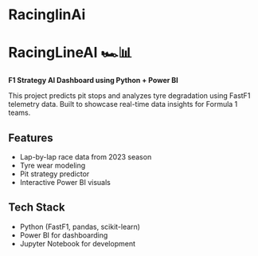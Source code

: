 # RacinglinAi
# RacingLineAI 🏎️📊

**F1 Strategy AI Dashboard using Python + Power BI**

This project predicts pit stops and analyzes tyre degradation using FastF1 telemetry data. Built to showcase real-time data insights for Formula 1 teams.

## Features
- Lap-by-lap race data from 2023 season
- Tyre wear modeling
- Pit strategy predictor
- Interactive Power BI visuals

## Tech Stack
- Python (FastF1, pandas, scikit-learn)
- Power BI for dashboarding
- Jupyter Notebook for development